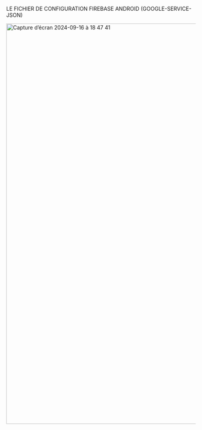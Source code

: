LE FICHIER DE CONFIGURATION FIREBASE ANDROID (GOOGLE-SERVICE-JSON)



<img width="1064" alt="Capture d’écran 2024-09-16 à 18 47 41" src="https://github.com/user-attachments/assets/ba5c1a8e-c3c4-466c-b96e-5fc2461845b8">
